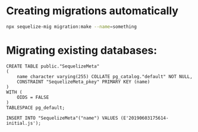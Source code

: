 # Creating migrations automatically

```sh
npx sequelize-mig migration:make --name=something
```

# Migrating existing databases:

```
CREATE TABLE public."SequelizeMeta"
(
    name character varying(255) COLLATE pg_catalog."default" NOT NULL,
    CONSTRAINT "SequelizeMeta_pkey" PRIMARY KEY (name)
)
WITH (
    OIDS = FALSE
)
TABLESPACE pg_default;

INSERT INTO "SequelizeMeta"("name") VALUES (E'20190603175614-initial.js');

```
